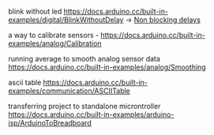blink without led https://docs.arduino.cc/built-in-examples/digital/BlinkWithoutDelay -> [Non blocking delays](Non%20blocking%20delays.md)

a way to calibrate sensors - https://docs.arduino.cc/built-in-examples/analog/Calibration

running average to smooth analog sensor data https://docs.arduino.cc/built-in-examples/analog/Smoothing

ascii table https://docs.arduino.cc/built-in-examples/communication/ASCIITable

transferring project to standalone microntroller https://docs.arduino.cc/built-in-examples/arduino-isp/ArduinoToBreadboard